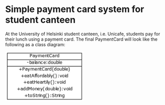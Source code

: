 # Simple payment card system for student canteen

At the University of Helsinki student canteen, i.e. Unicafe, students pay for their lunch using a payment card. The final PaymentCard will look like the following as a class diagram:

<img src="class-diagram.webp" width="250"/>